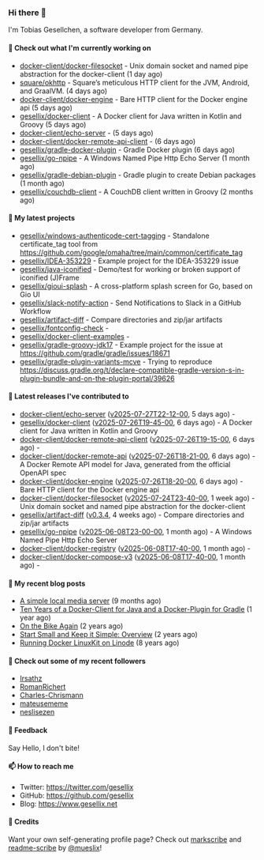 ### Hi there 👋

I'm Tobias Gesellchen, a software developer from Germany.

#### 👷 Check out what I'm currently working on

- [docker-client/docker-filesocket](https://github.com/docker-client/docker-filesocket) - Unix domain socket and named pipe abstraction for the docker-client (1 day ago)
- [square/okhttp](https://github.com/square/okhttp) - Square’s meticulous HTTP client for the JVM, Android, and GraalVM. (4 days ago)
- [docker-client/docker-engine](https://github.com/docker-client/docker-engine) - Bare HTTP client for the Docker engine api (5 days ago)
- [gesellix/docker-client](https://github.com/gesellix/docker-client) - A Docker client for Java written in Kotlin and Groovy (5 days ago)
- [docker-client/echo-server](https://github.com/docker-client/echo-server) -  (5 days ago)
- [docker-client/docker-remote-api-client](https://github.com/docker-client/docker-remote-api-client) -  (6 days ago)
- [gesellix/gradle-docker-plugin](https://github.com/gesellix/gradle-docker-plugin) - Gradle Docker plugin (6 days ago)
- [gesellix/go-npipe](https://github.com/gesellix/go-npipe) - A Windows Named Pipe Http Echo Server (1 month ago)
- [gesellix/gradle-debian-plugin](https://github.com/gesellix/gradle-debian-plugin) - Gradle plugin to create Debian packages (1 month ago)
- [gesellix/couchdb-client](https://github.com/gesellix/couchdb-client) - A CouchDB client written in Groovy (2 months ago)

#### 🌱 My latest projects

- [gesellix/windows-authenticode-cert-tagging](https://github.com/gesellix/windows-authenticode-cert-tagging) - Standalone certificate_tag tool from https://github.com/google/omaha/tree/main/common/certificate_tag
- [gesellix/IDEA-353229](https://github.com/gesellix/IDEA-353229) - Example project for the IDEA-353229 issue
- [gesellix/java-iconified](https://github.com/gesellix/java-iconified) - Demo/test for working or broken support of iconified (J)Frame
- [gesellix/gioui-splash](https://github.com/gesellix/gioui-splash) - A cross-platform splash screen for Go, based on Gio UI
- [gesellix/slack-notify-action](https://github.com/gesellix/slack-notify-action) - Send Notifications to Slack in a GitHub Workflow
- [gesellix/artifact-diff](https://github.com/gesellix/artifact-diff) - Compare directories and zip/jar artifacts
- [gesellix/fontconfig-check](https://github.com/gesellix/fontconfig-check) - 
- [gesellix/docker-client-examples](https://github.com/gesellix/docker-client-examples) - 
- [gesellix/gradle-groovy-jdk17](https://github.com/gesellix/gradle-groovy-jdk17) - Example project for the issue at https://github.com/gradle/gradle/issues/18671
- [gesellix/gradle-plugin-variants-mcve](https://github.com/gesellix/gradle-plugin-variants-mcve) - Trying to reproduce https://discuss.gradle.org/t/declare-compatible-gradle-version-s-in-plugin-bundle-and-on-the-plugin-portal/39626

#### 🔭 Latest releases I've contributed to

- [docker-client/echo-server](https://github.com/docker-client/echo-server) ([v2025-07-27T22-12-00](https://github.com/docker-client/echo-server/releases/tag/v2025-07-27T22-12-00), 5 days ago) - 
- [gesellix/docker-client](https://github.com/gesellix/docker-client) ([v2025-07-26T19-45-00](https://github.com/gesellix/docker-client/releases/tag/v2025-07-26T19-45-00), 6 days ago) - A Docker client for Java written in Kotlin and Groovy
- [docker-client/docker-remote-api-client](https://github.com/docker-client/docker-remote-api-client) ([v2025-07-26T19-15-00](https://github.com/docker-client/docker-remote-api-client/releases/tag/v2025-07-26T19-15-00), 6 days ago) - 
- [docker-client/docker-remote-api](https://github.com/docker-client/docker-remote-api) ([v2025-07-26T18-21-00](https://github.com/docker-client/docker-remote-api/releases/tag/v2025-07-26T18-21-00), 6 days ago) - A Docker Remote API model for Java, generated from the official OpenAPI spec
- [docker-client/docker-engine](https://github.com/docker-client/docker-engine) ([v2025-07-26T18-20-00](https://github.com/docker-client/docker-engine/releases/tag/v2025-07-26T18-20-00), 6 days ago) - Bare HTTP client for the Docker engine api
- [docker-client/docker-filesocket](https://github.com/docker-client/docker-filesocket) ([v2025-07-24T23-40-00](https://github.com/docker-client/docker-filesocket/releases/tag/v2025-07-24T23-40-00), 1 week ago) - Unix domain socket and named pipe abstraction for the docker-client
- [gesellix/artifact-diff](https://github.com/gesellix/artifact-diff) ([v0.3.4](https://github.com/gesellix/artifact-diff/releases/tag/v0.3.4), 4 weeks ago) - Compare directories and zip/jar artifacts
- [gesellix/go-npipe](https://github.com/gesellix/go-npipe) ([v2025-06-08T23-00-00](https://github.com/gesellix/go-npipe/releases/tag/v2025-06-08T23-00-00), 1 month ago) - A Windows Named Pipe Http Echo Server
- [docker-client/docker-registry](https://github.com/docker-client/docker-registry) ([v2025-06-08T17-40-00](https://github.com/docker-client/docker-registry/releases/tag/v2025-06-08T17-40-00), 1 month ago) - 
- [docker-client/docker-compose-v3](https://github.com/docker-client/docker-compose-v3) ([v2025-06-08T17-40-00](https://github.com/docker-client/docker-compose-v3/releases/tag/v2025-06-08T17-40-00), 1 month ago) - 

#### 📜 My recent blog posts

- [A simple local media server](https://www.gesellix.net/posts/a-simple-local-media-server/) (9 months ago)
- [Ten Years of a Docker-Client for Java and a Docker-Plugin for Gradle](https://www.gesellix.net/posts/ten-years-docker-client-and-gradle-plugin/) (1 year ago)
- [On the Bike Again](https://www.gesellix.net/posts/on-the-bike-again/) (2 years ago)
- [Start Small and Keep it Simple: Overview](https://www.gesellix.net/posts/start-small-keep-it-simple--overview/) (2 years ago)
- [Running Docker LinuxKit on Linode](https://www.gesellix.net/posts/running-docker-linuxkit-on-linode/) (8 years ago)



#### 👯 Check out some of my recent followers

- [Irsathz](https://github.com/Irsathz)
- [RomanRichert](https://github.com/RomanRichert)
- [Charles-Chrismann](https://github.com/Charles-Chrismann)
- [mateusememe](https://github.com/mateusememe)
- [neslisezen](https://github.com/neslisezen)

#### 💬 Feedback

Say Hello, I don't bite!

#### 📫 How to reach me

- Twitter: https://twitter.com/gesellix
- GitHub: https://github.com/gesellix
- Blog: https://www.gesellix.net

#### 🙇 Credits

Want your own self-generating profile page? Check out [markscribe](https://github.com/muesli/markscribe)
and [readme-scribe](https://github.com/muesli/readme-scribe) by [@mueslix](https://twitter.com/mueslix)!
